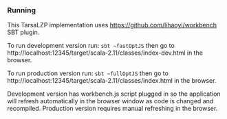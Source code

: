 ### Running

This TarsaLZP implementation uses https://github.com/lihaoyi/workbench SBT 
plugin.

To run development version run: ```sbt ~fastOptJS``` then go to
http://localhost:12345/target/scala-2.11/classes/index-dev.html in the browser.

To run production version run: ```sbt ~fullOptJS``` then go to
http://localhost:12345/target/scala-2.11/classes/index.html in the browser.

Development version has workbench.js script plugged in so the application will
refresh automatically in the browser window as code is changed and recompiled.
Production version requires manual refreshing in the browser.